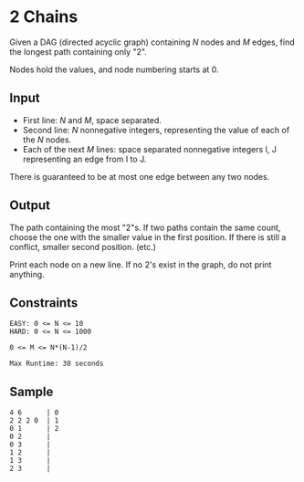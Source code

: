 # 2 Chains

Given a DAG (directed acyclic graph) containing *N* nodes and *M* edges, find the longest path containing only "2".

Nodes hold the values, and node numbering starts at 0.

## Input

 - First line: *N* and *M*, space separated.
 - Second line: *N* nonnegative integers, representing the value of each of the *N* nodes.
 - Each of the next *M* lines: space separated nonnegative integers I, J representing an edge from I to J.

There is guaranteed to be at most one edge between any two nodes. 

## Output

The path containing the most "2"s. If two paths contain the same count, choose the one with the smaller value in the first position. If there is still a conflict, smaller second position. (etc.)

Print each node on a new line. If no 2's exist in the graph, do not print anything.

## Constraints

```
EASY: 0 <= N <= 10
HARD: 0 <= N <= 1000

0 <= M <= N*(N-1)/2

Max Runtime: 30 seconds
```

## Sample
```
4 6      | 0
2 2 2 0  | 1
0 1      | 2
0 2      | 
0 3      | 
1 2      | 
1 3      | 
2 3      | 
```





